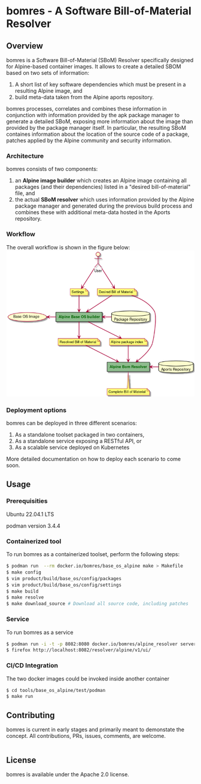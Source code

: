 # bomres - A Software Bill-of-Material Resolver

## Overview

bomres is a Software Bill-of-Material (SBoM) Resolver specifically designed for Alpine-based container images. It allows to create a detailed SBOM based on two sets of information:

1. A short list of key software dependencies which must be present in a resulting Alpine image, and
2. build meta-data taken from the Alpine aports repository.

bomres processes, correlates and combines these information in conjunction with information provided by the apk package manager to generate a detailed SBoM, exposing more information about the image than provided by the package manager itself. In particular, the resulting SBoM containes information about the location of the source code of a package, patches applied by the Alpine community and security information.


### Architecture

bomres consists of two components:

1. an **Alpine image builder** which creates an Alpine image containing all packages (and their dependencies) listed in a "desired bill-of-material" file, and
2. the actual **SBoM resolver** which uses information provided by the Alpine package manager and generated during the previous build process and combines these with additional meta-data hosted in the Aports repository.

### Workflow

The overall workflow is shown in the figure below:
![Workflow](docs/figures/workflow.png)


### Deployment options

bomres can be deployed in three different scenarios:

1. As a standalone toolset packaged in two containers,
2. As a standalone service exposing a RESTful API, or
3. As a scalable service deployed on Kubernetes

More detailed documentation on how to deploy each scenario to come soon.


## Usage

### Prerequisities

Ubuntu 22.04.1 LTS

podman version 3.4.4



### Containerized tool

To run bomres as a containerized toolset, perform the following steps:

```bash
$ podman run  --rm docker.io/bomres/base_os_alpine make > Makefile
$ make config
$ vim product/build/base_os/config/packages
$ vim product/build/base_os/config/settings
$ make build
$ make resolve
$ make download_source # Download all source code, including patches
```

### Service

To run bomres as a service 

```bash
$ podman run -i -t -p 8082:8080 docker.io/bomres/alpine_resolver server
$ firefox http://localhost:8082/resolver/alpine/v1/ui/ 
```

### CI/CD Integration 

The two docker images could be invoked inside another container

```bash
$ cd tools/base_os_alpine/test/podman  
$ make run 
```




## Contributing

bomres is current in early stages and primarily meant to demonstate the concept. All contributions, PRs, issues, comments, are welcome.



```bash

```


## License

bomres is available under the Apache 2.0 license.
